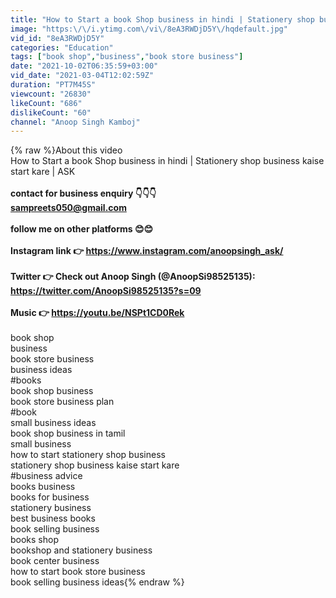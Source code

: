 ```yaml
---
title: "How to Start a book Shop business in hindi | Stationery shop business kaise start kare | ASK"
image: "https:\/\/i.ytimg.com\/vi\/8eA3RWDjD5Y\/hqdefault.jpg"
vid_id: "8eA3RWDjD5Y"
categories: "Education"
tags: ["book shop","business","book store business"]
date: "2021-10-02T06:35:59+03:00"
vid_date: "2021-03-04T12:02:59Z"
duration: "PT7M45S"
viewcount: "26830"
likeCount: "686"
dislikeCount: "60"
channel: "Anoop Singh Kamboj"
---
```

{% raw %}About this video<br />How to Start a book Shop business in hindi | Stationery shop business kaise start kare | ASK <br /> ____________________________________________<br /> contact for business enquiry 👇👇👇<br />                  sampreets050@gmail.com<br /><br />follow me on other platforms 😊😊<br /><br />Instagram link 👉 <a rel="nofollow" target="blank" href="https://www.instagram.com/anoopsingh_ask/">https://www.instagram.com/anoopsingh_ask/</a><br /><br />Twitter 👉 Check out Anoop Singh (@AnoopSi98525135): <a rel="nofollow" target="blank" href="https://twitter.com/AnoopSi98525135?s=09">https://twitter.com/AnoopSi98525135?s=09</a><br /><br />Music 👉 <a rel="nofollow" target="blank" href="https://youtu.be/NSPt1CD0Rek">https://youtu.be/NSPt1CD0Rek</a><br />____________________________________________<br />book shop<br />business<br />book store business<br />business ideas<br />#books<br />book shop business<br />book store business plan<br />#book<br />small business ideas<br />book shop business in tamil<br />small business<br />how to start stationery shop business<br />stationery shop business kaise start kare<br />#business advice<br />books business<br />books for business<br />stationery business<br />best business books<br />book selling business<br />books shop<br />bookshop and stationery business<br />book center business<br />how to start book store business<br />book selling business ideas{% endraw %}
